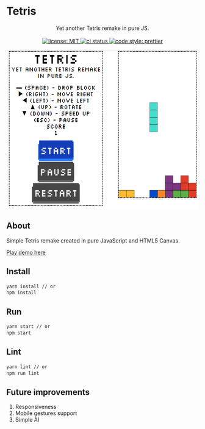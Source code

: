 # Tetris

<p align="center">
Yet another Tetris remake in pure JS.
</br>
</br>

<a href="https://opensource.org/licenses/MIT">
  <img alt="license: MIT" src="https://img.shields.io/badge/License-MIT-yellow.svg">
</a>
<a href="https://travis-ci.com/Bartosz-D3V/Tetris">
  <img alt="ci status" src="https://travis-ci.com/Bartosz-D3V/Tetris.svg?token=tqZyPRhzSnop7iN2Y7Ug&branch=master">
</a>
<a href="https://github.com/prettier/prettier">
  <img alt="code style: prettier" src="https://img.shields.io/badge/code_style-prettier-ff69b4.svg?style=flat-square">
</a>
</br>
</br>

<img src="showcase/showcase_1.png" width="595" height="415"/>
</p>

## About

Simple Tetris remake created in pure JavaScript and HTML5 Canvas.

<a href="https://bartosz-d3v.github.io/Tetris/">Play demo here</a>

## Install

```bash
yarn install // or
npm install
```

## Run

```bash
yarn start // or
npm start
```

## Lint

```bash
yarn lint // or
npm run lint
```

## Future improvements

1. Responsiveness
2. Mobile gestures support
3. Simple AI
